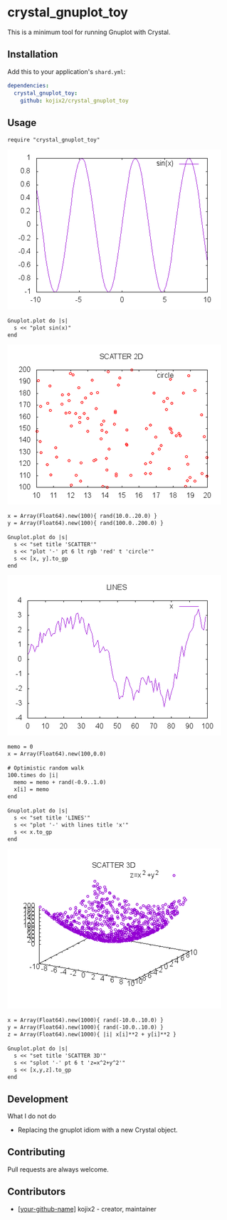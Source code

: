 # crystal_gnuplot_toy

This is a minimum tool for running Gnuplot with Crystal. 

## Installation

Add this to your application's `shard.yml`:

```yaml
dependencies:
  crystal_gnuplot_toy:
    github: kojix2/crystal_gnuplot_toy
```

## Usage

```crystal
require "crystal_gnuplot_toy"
```
![sin(x)](https://raw.githubusercontent.com/kojix2/crystal_gnuplot_toy/master/img/sin.png)
```crystal
Gnuplot.plot do |s|
  s << "plot sin(x)"
end
```
![scatter plot](https://raw.githubusercontent.com/kojix2/crystal_gnuplot_toy/master/img/scatter2d.png)
```crystal
x = Array(Float64).new(100){ rand(10.0..20.0) }
y = Array(Float64).new(100){ rand(100.0..200.0) }

Gnuplot.plot do |s|
  s << "set title 'SCATTER'"
  s << "plot '-' pt 6 lt rgb 'red' t 'circle'"
  s << [x, y].to_gp
end
```
![lines plot](https://raw.githubusercontent.com/kojix2/crystal_gnuplot_toy/master/img/lines.png)
```crystal
memo = 0
x = Array(Float64).new(100,0.0)

# Optimistic random walk
100.times do |i|
  memo = memo + rand(-0.9..1.0)
  x[i] = memo
end

Gnuplot.plot do |s|
  s << "set title 'LINES'"
  s << "plot '-' with lines title 'x'"
  s << x.to_gp
end
```
![scatter plot 3d](https://raw.githubusercontent.com/kojix2/crystal_gnuplot_toy/master/img/scatter3d.png)
```crystal
x = Array(Float64).new(1000){ rand(-10.0..10.0) }
y = Array(Float64).new(1000){ rand(-10.0..10.0) }
z = Array(Float64).new(1000){ |i| x[i]**2 + y[i]**2 }

Gnuplot.plot do |s|
  s << "set title 'SCATTER 3D'"
  s << "splot '-' pt 6 t 'z=x^2+y^2'"
  s << [x,y,z].to_gp
end
```

## Development
What I do not do
- Replacing the gnuplot idiom with a new Crystal object.

## Contributing
Pull requests are always welcome.

## Contributors

- [[your-github-name]](https://github.com/[your-github-name]) kojix2 - creator, maintainer
